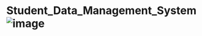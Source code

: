 # Student_Data_Management_System![image](https://github.com/user-attachments/assets/458675a4-9889-4f42-82dc-7391ae3572a5)
